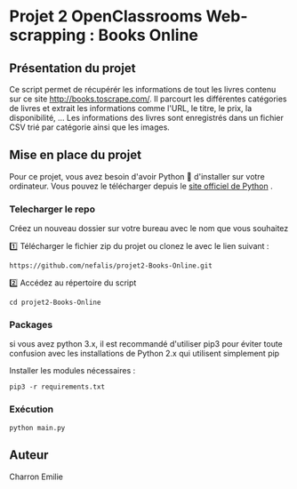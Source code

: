 # Projet 2 OpenClassrooms Web-scrapping : Books Online

## Présentation du projet 
Ce script permet de récupérér les informations de tout les livres contenu sur ce site http://books.toscrape.com/.
Il parcourt les différentes catégories de livres et extrait les informations comme l'URL, le titre, le prix, la disponibilité, ... 
Les informations des livres sont enregistrés dans un fichier CSV trié par catégorie ainsi que les images.

## Mise en place du projet 
Pour ce projet, vous avez besoin d'avoir Python :snake: d'installer sur votre ordinateur.
Vous pouvez le télécharger depuis le [site officiel de Python](https://www.python.org/) .

### Telecharger le repo
Créez un nouveau dossier sur votre bureau avec le nom que vous souhaitez
 	
  :one: Télécharger le fichier zip du projet ou clonez le avec le lien suivant :
  
``` 
https://github.com/nefalis/projet2-Books-Online.git
 ```

  :two: Accédez au répertoire du script 
``` 
cd projet2-Books-Online
 ```

### Packages

 si vous avez python 3.x, il est recommandé d'utiliser pip3 pour éviter toute confusion avec les installations de Python 2.x qui utilisent simplement pip

Installer les modules nécessaires :
``` 
pip3 -r requirements.txt
 ```

### Exécution
``` 
python main.py
```

## Auteur
Charron Emilie
